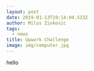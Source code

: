 ```yaml
---
layout: post
date: 2019-01-13T19:14:04.533Z
author: Milos Zivkovic
tags:
  - news
title: Upwork Challenge
image: img/computer.jpg
---
```

hello
